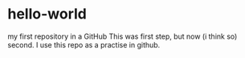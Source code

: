 # hello-world
my first repository in a GitHub
This was first step, but now (i think so) second.
I use this repo as a practise in github.
